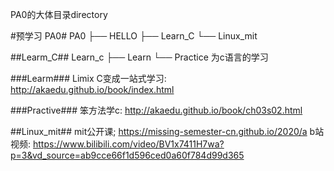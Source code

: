 PA0的大体目录directory

#预学习 PA0#
	PA0
	├── HELLO
	├── Learn_C
	└── Linux_mit

##Learm_C##
	Learn_c
	├── Learn
	└── Practice
	为c语言的学习

###Learm###
	Limix C变成一站式学习: http://akaedu.github.io/book/index.html

###Practive###
	笨方法学c: http://akaedu.github.io/book/ch03s02.html

##Linux_mit##
	mit公开课; https://missing-semester-cn.github.io/2020/a
	b站视频: https://www.bilibili.com/video/BV1x7411H7wa?p=3&vd_source=ab9cce66f1d596ced0a60f784d99d365
